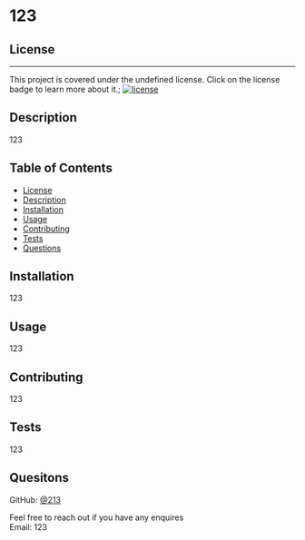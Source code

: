 # 123

## License
  ----
  This project is covered under the undefined license.
  Click on the license badge to learn more about it.;
[![license](https://img.shields.io/badge/license-BSD-blue)](https://spdx.org/licenses/BSD-3-Clause.html)

## Description
123

## Table of Contents
- [License](#license)
- [Description](#description)
- [Installation](#installation)
- [Usage](#usage)
- [Contributing](#contributing)
- [Tests](#tests)
- [Questions](#questions)

## Installation
123

## Usage
123

## Contributing
123

## Tests
123

## Quesitons

GitHub: [@213](https://github.com/213)

Feel free to reach out if you have any enquires
<br/>
Email: 123

